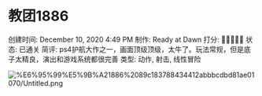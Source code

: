 # 教团1886

创建时间: December 10, 2020 4:49 PM
制作: Ready at Dawn
打分: 💛💛💛💛🖤
状态: 已通关
简评: ps4护航大作之一，画面顶级顶级，太牛了。玩法常规，但是底子太精良，演出和游戏系统都很完善
类型: 动作, 射击, 线性冒险

![%E6%95%99%E5%9B%A21886%2089c183788434412abbbcdbd81ae01070/Untitled.png](%E6%95%99%E5%9B%A21886%2089c183788434412abbbcdbd81ae01070/Untitled.png)